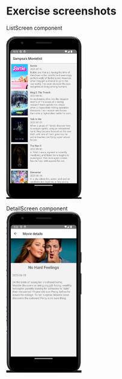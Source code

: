 # Exercise screenshots
ListScreen component  
  
<img src="Exercise-images/ListScreen.png" alt="ListScreen" width="200"/>  

  
DetailScreen component  
<img src="Exercise-images/DetailScreen.png" alt="DetailScreen" width="200"/>  

